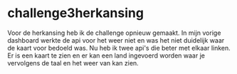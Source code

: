 # challenge3herkansing
 Voor de herkansing heb ik de challenge opnieuw gemaakt. In mijn vorige dashboard werkte de api voor het weer niet en was het niet duidelijk waar de kaart voor bedoeld was. 
 Nu heb ik twee api's die beter met elkaar linken. Er is een kaart te zien en er kan een land ingevoerd worden waar je vervolgens de taal en het weer van kan zien.
